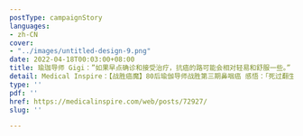 ```yaml
---
postType: campaignStory
languages:
- zh-CN
cover:
- "../images/untitled-design-9.png"
date: 2022-04-18T00:03:00+08:00
title: 瑜珈导师 Gigi：”如果早点确诊和接受治疗，抗癌的路可能会相对轻易和舒服一些。”
detail: Medical Inspire：【战胜癌魔】80后瑜伽导师战胜第三期鼻咽癌 感悟：「死过翻生 才明白活着多好」
type: ''
pdf: ''
href: https://medicalinspire.com/web/posts/72927/
slug: ''

---
```

